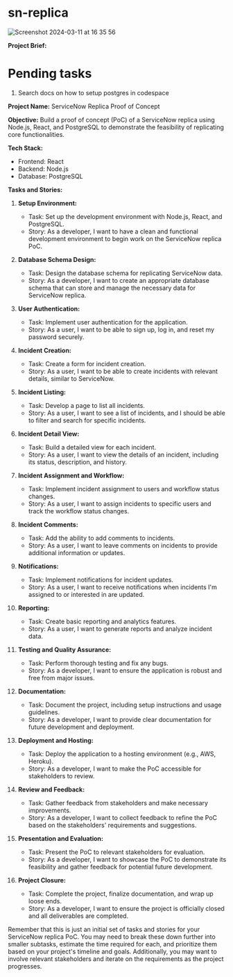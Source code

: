 # sn-replica
![Screenshot 2024-03-11 at 16 35 56](https://github.com/rkpsnh/sn-replica/assets/141919563/b6bafde7-7774-4c6d-9e00-1cfd9db90cf9)

**Project Brief:**

# Pending tasks
1. Search docs on how to setup postgres in codespace

**Project Name:** ServiceNow Replica Proof of Concept

**Objective:** Build a proof of concept (PoC) of a ServiceNow replica using Node.js, React, and PostgreSQL to demonstrate the feasibility of replicating core functionalities.

**Tech Stack:**
- Frontend: React
- Backend: Node.js
- Database: PostgreSQL

**Tasks and Stories:**

1. **Setup Environment:**
   - Task: Set up the development environment with Node.js, React, and PostgreSQL.
   - Story: As a developer, I want to have a clean and functional development environment to begin work on the ServiceNow replica PoC.

2. **Database Schema Design:**
   - Task: Design the database schema for replicating ServiceNow data.
   - Story: As a developer, I want to create an appropriate database schema that can store and manage the necessary data for ServiceNow replica.

3. **User Authentication:**
   - Task: Implement user authentication for the application.
   - Story: As a user, I want to be able to sign up, log in, and reset my password securely.

4. **Incident Creation:**
   - Task: Create a form for incident creation.
   - Story: As a user, I want to be able to create incidents with relevant details, similar to ServiceNow.

5. **Incident Listing:**
   - Task: Develop a page to list all incidents.
   - Story: As a user, I want to see a list of incidents, and I should be able to filter and search for specific incidents.

6. **Incident Detail View:**
   - Task: Build a detailed view for each incident.
   - Story: As a user, I want to view the details of an incident, including its status, description, and history.

7. **Incident Assignment and Workflow:**
   - Task: Implement incident assignment to users and workflow status changes.
   - Story: As a user, I want to assign incidents to specific users and track the workflow status changes.

8. **Incident Comments:**
   - Task: Add the ability to add comments to incidents.
   - Story: As a user, I want to leave comments on incidents to provide additional information or updates.

9. **Notifications:**
   - Task: Implement notifications for incident updates.
   - Story: As a user, I want to receive notifications when incidents I'm assigned to or interested in are updated.

10. **Reporting:**
    - Task: Create basic reporting and analytics features.
    - Story: As a user, I want to generate reports and analyze incident data.

11. **Testing and Quality Assurance:**
    - Task: Perform thorough testing and fix any bugs.
    - Story: As a developer, I want to ensure the application is robust and free from major issues.

12. **Documentation:**
    - Task: Document the project, including setup instructions and usage guidelines.
    - Story: As a developer, I want to provide clear documentation for future development and deployment.

13. **Deployment and Hosting:**
    - Task: Deploy the application to a hosting environment (e.g., AWS, Heroku).
    - Story: As a developer, I want to make the PoC accessible for stakeholders to review.

14. **Review and Feedback:**
    - Task: Gather feedback from stakeholders and make necessary improvements.
    - Story: As a developer, I want to collect feedback to refine the PoC based on the stakeholders' requirements and suggestions.

15. **Presentation and Evaluation:**
    - Task: Present the PoC to relevant stakeholders for evaluation.
    - Story: As a developer, I want to showcase the PoC to demonstrate its feasibility and gather feedback for potential future development.

16. **Project Closure:**
    - Task: Complete the project, finalize documentation, and wrap up loose ends.
    - Story: As a developer, I want to ensure the project is officially closed and all deliverables are completed.

Remember that this is just an initial set of tasks and stories for your ServiceNow replica PoC. You may need to break these down further into smaller subtasks, estimate the time required for each, and prioritize them based on your project's timeline and goals. Additionally, you may want to involve relevant stakeholders and iterate on the requirements as the project progresses.
